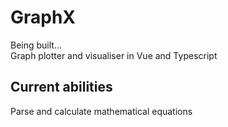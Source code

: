 # GraphX
Being built...<br>
Graph plotter and visualiser in Vue and Typescript

## Current abilities
Parse and calculate mathematical equations